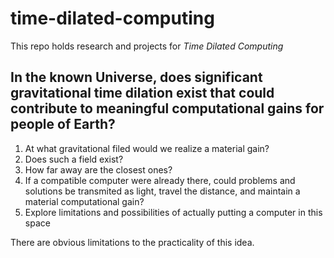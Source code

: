 # time-dilated-computing 
This repo holds research and projects for *Time Dilated Computing*

## In the known Universe, does significant gravitational time dilation exist that could contribute to meaningful computational gains for people of Earth?

1. At what gravitational filed would we realize a material gain?
2. Does such a field exist?
3. How far away are the closest ones?
4. If a compatible computer were already there, could problems and solutions be transmited as light, travel the distance, and maintain a material computational gain?
5. Explore limitations and possibilities of actually putting a computer in this space 

There are obvious limitations to the practicality of this idea. 
